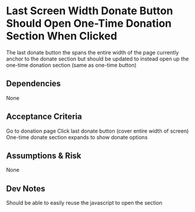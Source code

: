 # Last Screen Width Donate Button Should Open One-Time Donation Section When Clicked

The last donate button the spans the entire width of the page currently anchor to the donate section but should be updated to instead open up the one-time donation section (same as one-time button)

## Dependencies

None

## Acceptance Criteria

Go to donation page
Click last donate button (cover entire width of screen)
One-time donate section expands to show donate options

## Assumptions & Risk

None

## Dev Notes

Should be able to easily reuse the javascript to open the section